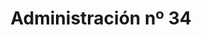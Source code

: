 ---
title: "Administración nº 34"
url: /lhospitalet-de-llobregat/administracion-no-34/
shop: lotería
---